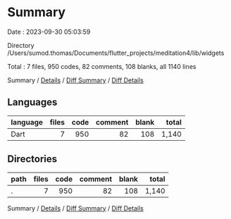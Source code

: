 # Summary

Date : 2023-09-30 05:03:59

Directory /Users/sumod.thomas/Documents/flutter_projects/meditation4/lib/widgets

Total : 7 files,  950 codes, 82 comments, 108 blanks, all 1140 lines

Summary / [Details](details.md) / [Diff Summary](diff.md) / [Diff Details](diff-details.md)

## Languages
| language | files | code | comment | blank | total |
| :--- | ---: | ---: | ---: | ---: | ---: |
| Dart | 7 | 950 | 82 | 108 | 1,140 |

## Directories
| path | files | code | comment | blank | total |
| :--- | ---: | ---: | ---: | ---: | ---: |
| . | 7 | 950 | 82 | 108 | 1,140 |

Summary / [Details](details.md) / [Diff Summary](diff.md) / [Diff Details](diff-details.md)